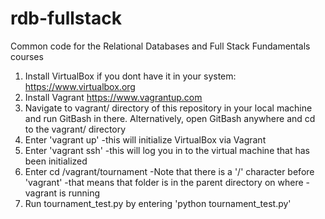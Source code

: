 rdb-fullstack
=============

Common code for the Relational Databases and Full Stack Fundamentals courses


1. Install VirtualBox if you dont have it in your system:
	https://www.virtualbox.org
2. Install Vagrant
	https://www.vagrantup.com
3. Navigate to vagrant/ directory of this repository in your local machine and run GitBash in 
	there. Alternatively, open GitBash anywhere and cd to the vagrant/ directory
4. Enter 'vagrant up'
	-this will initialize VirtualBox via Vagrant
5. Enter 'vagrant ssh'
	-this will log you in to the virtual machine that has been initialized
6. Enter cd /vagrant/tournament
	-Note that there is a '/' character before 'vagrant'
	-that means that folder is in the parent directory on where
	-vagrant is running
7. Run tournament_test.py by entering 'python tournament_test.py'